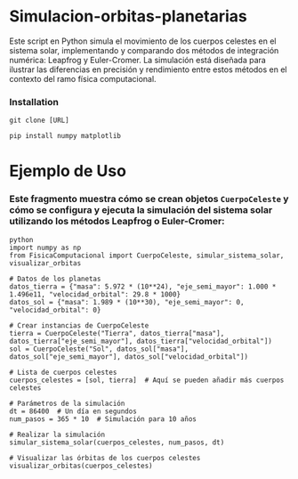# Simulacion-orbitas-planetarias
Este script en Python simula el movimiento de los cuerpos celestes en el sistema solar, implementando y comparando dos métodos de integración numérica: Leapfrog y Euler-Cromer. La simulación está diseñada para ilustrar las diferencias en precisión y rendimiento entre estos métodos en el contexto del ramo física computacional.
### Installation
```
git clone [URL]
```

```
pip install numpy matplotlib
```


# Ejemplo de Uso

### Este fragmento muestra cómo se crean objetos `CuerpoCeleste` y cómo se configura y ejecuta la simulación del sistema solar utilizando los métodos Leapfrog o Euler-Cromer:

```
python
import numpy as np
from FisicaComputacional import CuerpoCeleste, simular_sistema_solar, visualizar_orbitas

# Datos de los planetas
datos_tierra = {"masa": 5.972 * (10**24), "eje_semi_mayor": 1.000 * 1.496e11, "velocidad_orbital": 29.8 * 1000}
datos_sol = {"masa": 1.989 * (10**30), "eje_semi_mayor": 0, "velocidad_orbital": 0}

# Crear instancias de CuerpoCeleste
tierra = CuerpoCeleste("Tierra", datos_tierra["masa"], datos_tierra["eje_semi_mayor"], datos_tierra["velocidad_orbital"])
sol = CuerpoCeleste("Sol", datos_sol["masa"], datos_sol["eje_semi_mayor"], datos_sol["velocidad_orbital"])

# Lista de cuerpos celestes
cuerpos_celestes = [sol, tierra]  # Aquí se pueden añadir más cuerpos celestes

# Parámetros de la simulación
dt = 86400  # Un día en segundos
num_pasos = 365 * 10  # Simulación para 10 años

# Realizar la simulación
simular_sistema_solar(cuerpos_celestes, num_pasos, dt)

# Visualizar las órbitas de los cuerpos celestes
visualizar_orbitas(cuerpos_celestes)
```

